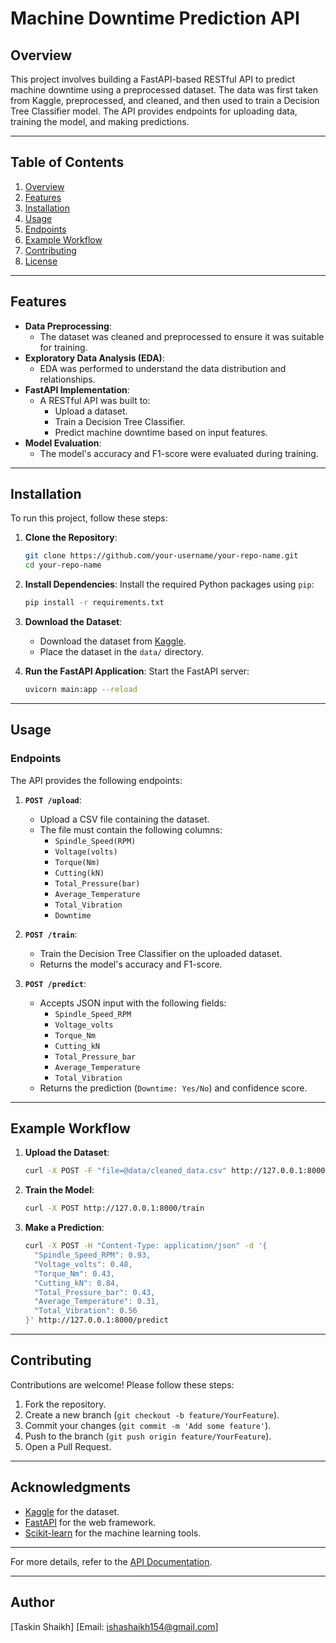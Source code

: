 # Machine Downtime Prediction API

## Overview

This project involves building a FastAPI-based RESTful API to predict machine downtime using a preprocessed dataset. The data was first taken from Kaggle, preprocessed, and cleaned, and then used to train a Decision Tree Classifier model. The API provides endpoints for uploading data, training the model, and making predictions.

---

## Table of Contents

1. [Overview](#overview)
2. [Features](#features)
3. [Installation](#installation)
4. [Usage](#usage)
5. [Endpoints](#endpoints)
6. [Example Workflow](#example-workflow)
7. [Contributing](#contributing)
8. [License](#license)

---

## Features

- **Data Preprocessing**:
  - The dataset was cleaned and preprocessed to ensure it was suitable for training.
- **Exploratory Data Analysis (EDA)**:
  - EDA was performed to understand the data distribution and relationships.
- **FastAPI Implementation**:
  - A RESTful API was built to:
    - Upload a dataset.
    - Train a Decision Tree Classifier.
    - Predict machine downtime based on input features.
- **Model Evaluation**:
  - The model's accuracy and F1-score were evaluated during training.

---

## Installation

To run this project, follow these steps:

1. **Clone the Repository**:
   ```bash
   git clone https://github.com/your-username/your-repo-name.git
   cd your-repo-name
   ```

2. **Install Dependencies**:
   Install the required Python packages using `pip`:
   ```bash
   pip install -r requirements.txt
   ```

3. **Download the Dataset**:
   - Download the dataset from [Kaggle](https://www.kaggle.com/datasets/srinivasanusuri/optimization-of-machine-downtime).
   - Place the dataset in the `data/` directory.

4. **Run the FastAPI Application**:
   Start the FastAPI server:
   ```bash
   uvicorn main:app --reload
   ```

---

## Usage

### Endpoints

The API provides the following endpoints:

1. **`POST /upload`**:
   - Upload a CSV file containing the dataset.
   - The file must contain the following columns:
     - `Spindle_Speed(RPM)`
     - `Voltage(volts)`
     - `Torque(Nm)`
     - `Cutting(kN)`
     - `Total_Pressure(bar)`
     - `Average_Temperature`
     - `Total_Vibration`
     - `Downtime`

2. **`POST /train`**:
   - Train the Decision Tree Classifier on the uploaded dataset.
   - Returns the model's accuracy and F1-score.

3. **`POST /predict`**:
   - Accepts JSON input with the following fields:
     - `Spindle_Speed_RPM`
     - `Voltage_volts`
     - `Torque_Nm`
     - `Cutting_kN`
     - `Total_Pressure_bar`
     - `Average_Temperature`
     - `Total_Vibration`
   - Returns the prediction (`Downtime: Yes/No`) and confidence score.

---

## Example Workflow

1. **Upload the Dataset**:
   ```bash
   curl -X POST -F "file=@data/cleaned_data.csv" http://127.0.0.1:8000/upload
   ```

2. **Train the Model**:
   ```bash
   curl -X POST http://127.0.0.1:8000/train
   ```

3. **Make a Prediction**:
   ```bash
   curl -X POST -H "Content-Type: application/json" -d '{
     "Spindle_Speed_RPM": 0.93,
     "Voltage_volts": 0.48,
     "Torque_Nm": 0.43,
     "Cutting_kN": 0.84,
     "Total_Pressure_bar": 0.43,
     "Average_Temperature": 0.31,
     "Total_Vibration": 0.56
   }' http://127.0.0.1:8000/predict
   ```

---

## Contributing

Contributions are welcome! Please follow these steps:

1. Fork the repository.
2. Create a new branch (`git checkout -b feature/YourFeature`).
3. Commit your changes (`git commit -m 'Add some feature'`).
4. Push to the branch (`git push origin feature/YourFeature`).
5. Open a Pull Request.

---

## Acknowledgments

- [Kaggle](https://www.kaggle.com) for the dataset.
- [FastAPI](https://fastapi.tiangolo.com) for the web framework.
- [Scikit-learn](https://scikit-learn.org) for the machine learning tools.

---

For more details, refer to the [API Documentation](http://127.0.0.1:8000/docs).

---

## Author
[Taskin Shaikh]
[Email: ishashaikh154@gmail.com]

